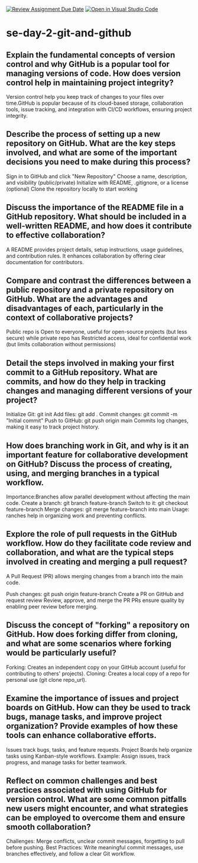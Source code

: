[![Review Assignment Due Date](https://classroom.github.com/assets/deadline-readme-button-22041afd0340ce965d47ae6ef1cefeee28c7c493a6346c4f15d667ab976d596c.svg)](https://classroom.github.com/a/8wgCKhpZ)
[![Open in Visual Studio Code](https://classroom.github.com/assets/open-in-vscode-2e0aaae1b6195c2367325f4f02e2d04e9abb55f0b24a779b69b11b9e10269abc.svg)](https://classroom.github.com/online_ide?assignment_repo_id=18420019&assignment_repo_type=AssignmentRepo)
# se-day-2-git-and-github
## Explain the fundamental concepts of version control and why GitHub is a popular tool for managing versions of code. How does version control help in maintaining project integrity?
Version control help you keep track of changes  to your files over time.GitHub is popular because of its cloud-based storage, collaboration tools, issue tracking, and integration with CI/CD workflows, ensuring project integrity.

## Describe the process of setting up a new repository on GitHub. What are the key steps involved, and what are some of the important decisions you need to make during this process?
Sign in to GitHub and click "New Repository"
Choose a name, description, and visibility (public/private)
Initialize with README, .gitignore, or a license (optional)
Clone the repository locally to start working

## Discuss the importance of the README file in a GitHub repository. What should be included in a well-written README, and how does it contribute to effective collaboration?
A README provides project details, setup instructions, usage guidelines, and contribution rules. It enhances collaboration by offering clear documentation for contributors.

## Compare and contrast the differences between a public repository and a private repository on GitHub. What are the advantages and disadvantages of each, particularly in the context of collaborative projects?
Public repo is Open to everyone, useful for open-source projects (but less secure) while private repo has  Restricted access, ideal for confidential work (but limits collaboration without permissions)

## Detail the steps involved in making your first commit to a GitHub repository. What are commits, and how do they help in tracking changes and managing different versions of your project?
Initialize Git: git init
Add files: git add .
Commit changes: git commit -m "Initial commit"
Push to GitHub: git push origin main
Commits log changes, making it easy to track project history.

## How does branching work in Git, and why is it an important feature for collaborative development on GitHub? Discuss the process of creating, using, and merging branches in a typical workflow.
Importance:Branches allow parallel development without affecting the main code.
Create a branch: git branch feature-branch
Switch to it: git checkout feature-branch
Merge changes: git merge feature-branch into main
Usage: ranches help in organizing work and preventing conflicts.

## Explore the role of pull requests in the GitHub workflow. How do they facilitate code review and collaboration, and what are the typical steps involved in creating and merging a pull request?
A Pull Request (PR) allows merging changes from a branch into the main code.

Push changes: git push origin feature-branch
Create a PR on GitHub and request review
Review, approve, and merge the PR
PRs ensure quality by enabling peer review before merging.

## Discuss the concept of "forking" a repository on GitHub. How does forking differ from cloning, and what are some scenarios where forking would be particularly useful?
Forking: Creates an independent copy on your GitHub account (useful for contributing to others' projects).
Cloning: Creates a local copy of a repo for personal use (git clone repo_url).

## Examine the importance of issues and project boards on GitHub. How can they be used to track bugs, manage tasks, and improve project organization? Provide examples of how these tools can enhance collaborative efforts.
Issues track bugs, tasks, and feature requests.
Project Boards help organize tasks using Kanban-style workflows.
Example: Assign issues, track progress, and manage tasks for better teamwork.

## Reflect on common challenges and best practices associated with using GitHub for version control. What are some common pitfalls new users might encounter, and what strategies can be employed to overcome them and ensure smooth collaboration?
Challenges: Merge conflicts, unclear commit messages, forgetting to pull before pushing.
Best Practices: Write meaningful commit messages, use branches effectively, and follow a clear Git workflow.
